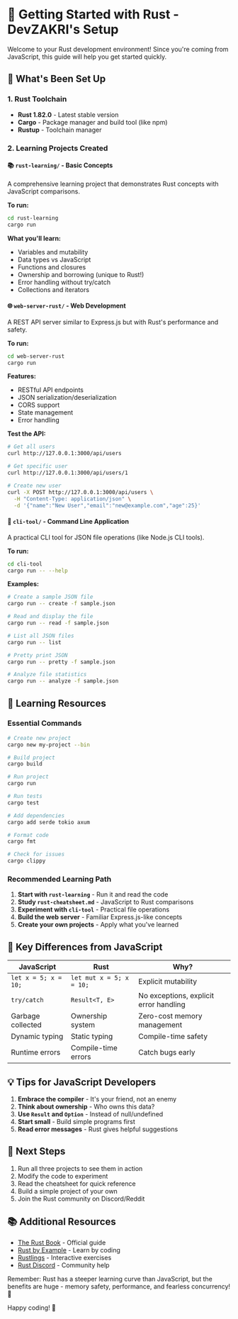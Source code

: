 # 🦀 Getting Started with Rust - DevZAKRI's Setup

Welcome to your Rust development environment! Since you're coming from JavaScript, this guide will help you get started quickly.

## 🚀 What's Been Set Up

### 1. Rust Toolchain
- **Rust 1.82.0** - Latest stable version
- **Cargo** - Package manager and build tool (like npm)
- **Rustup** - Toolchain manager

### 2. Learning Projects Created

#### 📚 `rust-learning/` - Basic Concepts
A comprehensive learning project that demonstrates Rust concepts with JavaScript comparisons.

**To run:**
```bash
cd rust-learning
cargo run
```

**What you'll learn:**
- Variables and mutability
- Data types vs JavaScript
- Functions and closures
- Ownership and borrowing (unique to Rust!)
- Error handling without try/catch
- Collections and iterators

#### 🌐 `web-server-rust/` - Web Development
A REST API server similar to Express.js but with Rust's performance and safety.

**To run:**
```bash
cd web-server-rust
cargo run
```

**Features:**
- RESTful API endpoints
- JSON serialization/deserialization
- CORS support
- State management
- Error handling

**Test the API:**
```bash
# Get all users
curl http://127.0.0.1:3000/api/users

# Get specific user
curl http://127.0.0.1:3000/api/users/1

# Create new user
curl -X POST http://127.0.0.1:3000/api/users \
  -H "Content-Type: application/json" \
  -d '{"name":"New User","email":"new@example.com","age":25}'
```

#### 🔧 `cli-tool/` - Command Line Application
A practical CLI tool for JSON file operations (like Node.js CLI tools).

**To run:**
```bash
cd cli-tool
cargo run -- --help
```

**Examples:**
```bash
# Create a sample JSON file
cargo run -- create -f sample.json

# Read and display the file
cargo run -- read -f sample.json

# List all JSON files
cargo run -- list

# Pretty print JSON
cargo run -- pretty -f sample.json

# Analyze file statistics
cargo run -- analyze -f sample.json
```

## 📖 Learning Resources

### Essential Commands
```bash
# Create new project
cargo new my-project --bin

# Build project
cargo build

# Run project
cargo run

# Run tests
cargo test

# Add dependencies
cargo add serde tokio axum

# Format code
cargo fmt

# Check for issues
cargo clippy
```

### Recommended Learning Path

1. **Start with `rust-learning`** - Run it and read the code
2. **Study `rust-cheatsheet.md`** - JavaScript to Rust comparisons
3. **Experiment with `cli-tool`** - Practical file operations
4. **Build the web server** - Familiar Express.js-like concepts
5. **Create your own projects** - Apply what you've learned

## 🔗 Key Differences from JavaScript

| JavaScript | Rust | Why? |
|------------|------|------|
| `let x = 5; x = 10;` | `let mut x = 5; x = 10;` | Explicit mutability |
| `try/catch` | `Result<T, E>` | No exceptions, explicit error handling |
| Garbage collected | Ownership system | Zero-cost memory management |
| Dynamic typing | Static typing | Compile-time safety |
| Runtime errors | Compile-time errors | Catch bugs early |

## 💡 Tips for JavaScript Developers

1. **Embrace the compiler** - It's your friend, not an enemy
2. **Think about ownership** - Who owns this data?
3. **Use `Result` and `Option`** - Instead of null/undefined
4. **Start small** - Build simple programs first
5. **Read error messages** - Rust gives helpful suggestions

## 🎯 Next Steps

1. Run all three projects to see them in action
2. Modify the code to experiment
3. Read the cheatsheet for quick reference
4. Build a simple project of your own
5. Join the Rust community on Discord/Reddit

## 📚 Additional Resources

- [The Rust Book](https://doc.rust-lang.org/book/) - Official guide
- [Rust by Example](https://doc.rust-lang.org/rust-by-example/) - Learn by coding
- [Rustlings](https://github.com/rust-lang/rustlings) - Interactive exercises
- [Rust Discord](https://discord.gg/rust-lang) - Community help

Remember: Rust has a steeper learning curve than JavaScript, but the benefits are huge - memory safety, performance, and fearless concurrency! 🚀

Happy coding! 🦀
